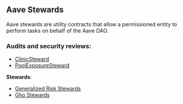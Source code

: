 ## Aave Stewards

Aave stewards are utility contracts that allow a permissioned entity to perform tasks on behalf of the Aave DAO.

### Audits and security reviews:

- [ClinicSteward](./audits/ClinicSteward.md)
- [PoolExposureSteward](./audits/PoolExposureSteward.md)

**Stewards**:

- [Generalized Risk Stewards](https://github.com/aave-dao/aave-v3-risk-stewards)
- [Gho Stewards](https://github.com/aave/gho-core/tree/main/src/contracts/misc)
